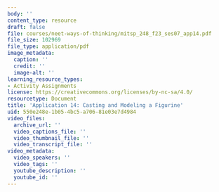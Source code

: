 ```yaml
---
body: ''
content_type: resource
draft: false
file: courses/neet-ways-of-thinking/mitsp_248_f23_ses07_app14.pdf
file_size: 102969
file_type: application/pdf
image_metadata:
  caption: ''
  credit: ''
  image-alt: ''
learning_resource_types:
- Activity Assignments
license: https://creativecommons.org/licenses/by-nc-sa/4.0/
resourcetype: Document
title: 'Application 14: Casting and Modeling a Figurine'
uid: 550e248e-1b05-4bc5-a706-81e03e7d4984
video_files:
  archive_url: ''
  video_captions_file: ''
  video_thumbnail_file: ''
  video_transcript_file: ''
video_metadata:
  video_speakers: ''
  video_tags: ''
  youtube_description: ''
  youtube_id: ''
---
```


